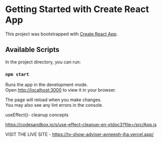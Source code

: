 # Getting Started with Create React App

This project was bootstrapped with [Create React App](https://github.com/facebook/create-react-app).

## Available Scripts

In the project directory, you can run:

### `npm start`

Runs the app in the development mode.\
Open [http://localhost:3000](http://localhost:3000) to view it in your browser.

The page will reload when you make changes.\
You may also see any lint errors in the console.

useEffect()- cleanup concepts

https://codesandbox.io/s/use-effect-cleanup-en-xtdoc3?file=/src/App.js



VISIT THE LIVE SITE - https://tv-show-adviser-avneesh-jha.vercel.app/
